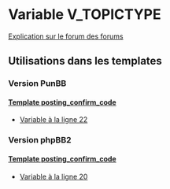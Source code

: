 # Variable V_TOPICTYPE
[Explication sur le forum des forums](http://forum.forumactif.com/t294113-listing-des-variables#V_TOPICTYPE)
## Utilisations dans les templates
### Version PunBB
#### [Template posting_confirm_code](punbb/posting_confirm_code.md)
* [Variable à la ligne 22](../punbb/posting_confirm_code.tpl#L22)
### Version phpBB2
#### [Template posting_confirm_code](subsilver/posting_confirm_code.md)
* [Variable à la ligne 20](../subsilver/posting_confirm_code.tpl#L20)